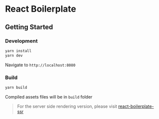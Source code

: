 # React Boilerplate

## Getting Started

### Development

```bash
yarn install
yarn dev
```

Navigate to `http://localhost:8080`

### Build

```bash
yarn build
```

Compiled assets files will be in `build` folder

> For the server side rendering version, please visit [react-boilerplate-ssr](https://github.com/AlanWei/react-boilerplate-ssr)